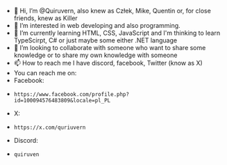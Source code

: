 - 👋 Hi, I’m @Quiruvern, also knew as Człek, Mike, Quentin or, for close friends, knew as Killer
- 👀 I’m interested in web developing and also programming. 
- 🌱 I’m currently learning HTML, CSS, JavaScript and I'm thinking to learn TypeScirpt, C# or just maybe some either .NET language
- 💞️ I’m looking to collaborate with someone who want to share some knowledge or to share my own knowledge with someone
- 📫 How to reach me I have discord, facebook, Twitter (know as X)
- You can reach me on:
-   Facebook:
-     https://www.facebook.com/profile.php?id=100094576483809&locale=pl_PL
-   X:
-     https://x.com/quriuvern
-   Discord:
-     quiruven


<!---
Quiruvern/Quiruvern is a ✨ special ✨ repository because its `README.md` (this file) appears on your GitHub profile.
You can click the Preview link to take a look at your changes.
--->
